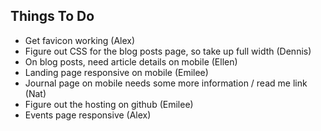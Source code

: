 ## Things To Do
* Get favicon working (Alex)
* Figure out CSS for the blog posts page, so take up full width (Dennis)
* On blog posts, need article details on mobile (Ellen)
* Landing page responsive on mobile (Emilee)
* Journal page on mobile needs some more information / read me link (Nat)
* Figure out the hosting on github (Emilee)
* Events page responsive (Alex)
